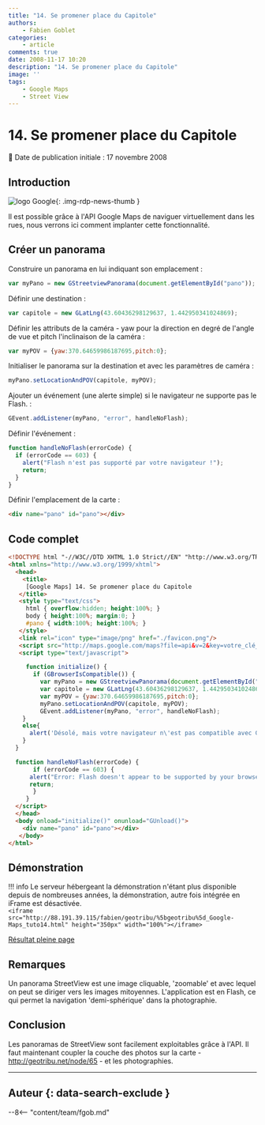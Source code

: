 ```yaml
---
title: "14. Se promener place du Capitole"
authors:
    - Fabien Goblet
categories:
    - article
comments: true
date: 2008-11-17 10:20
description: "14. Se promener place du Capitole"
image: ''
tags:
    - Google Maps
    - Street View
---
```


# 14. Se promener place du Capitole

:calendar: Date de publication initiale : 17 novembre 2008

## Introduction

![logo Google](https://cdn.geotribu.fr/img/logos-icones/entreprises_association/google/google.webp "logo Google"){: .img-rdp-news-thumb }

Il est possible grâce à l'API Google Maps de naviguer virtuellement dans les rues, nous verrons ici comment implanter cette fonctionnalité.  

## Créer un panorama

Construire un panorama en lui indiquant son emplacement :  

```javascript
var myPano = new GStreetviewPanorama(document.getElementById("pano"));
```

Définir une destination :  

```javascript
var capitole = new GLatLng(43.60436298129637, 1.442950341024869);
```

Définir les attributs de la caméra - yaw pour la direction en degré de l'angle de vue et pitch l'inclinaison de la caméra :  

```javascript
var myPOV = {yaw:370.64659986187695,pitch:0};
```

Initialiser le panorama sur la destination et avec les paramètres de caméra :  

```javascript
myPano.setLocationAndPOV(capitole, myPOV);
```

Ajouter un événement (une alerte simple) si le navigateur ne supporte pas le Flash. :  

```javascript
GEvent.addListener(myPano, "error", handleNoFlash);
```

Définir l'événement :  

```javascript
function handleNoFlash(errorCode) {
  if (errorCode == 603) {
    alert("Flash n'est pas supporté par votre navigateur !");
    return;
  }
}
```

Définir l'emplacement de la carte :  

```html
<div name="pano" id="pano"></div>
```

## Code complet

```html
<!DOCTYPE html "-//W3C//DTD XHTML 1.0 Strict//EN" "http://www.w3.org/TR/xhtml1/DTD/xhtml1-strict.dtd">
<html xmlns="http://www.w3.org/1999/xhtml">
  <head>
    <title>
     [Google Maps] 14. Se promener place du Capitole
   </title>
   <style type="text/css">
     html { overflow:hidden; height:100%; }
     body { height:100%; margin:0; }
     #pano { width:100%; height:100%; }
   </style>
   <link rel="icon" type="image/png" href="./favicon.png"/>
   <script src="http://maps.google.com/maps?file=api&v=2&key=votre_clé_ici" type="text/javascript"></script>
   <script type="text/javascript">

     function initialize() {
       if (GBrowserIsCompatible()) {
         var myPano = new GStreetviewPanorama(document.getElementById("pano"));
         var capitole = new GLatLng(43.60436298129637, 1.442950341024869);
         var myPOV = {yaw:370.64659986187695,pitch:0};
         myPano.setLocationAndPOV(capitole, myPOV);
         GEvent.addListener(myPano, "error", handleNoFlash);
    }
    else{
      alert('Désolé, mais votre navigateur n\'est pas compatible avec Google Maps');
    }
  }

  function handleNoFlash(errorCode) {
       if (errorCode == 603) {
      alert("Error: Flash doesn't appear to be supported by your browser");
      return;
       }
     }
  </script>
  </head>
  <body onload="initialize()" onunload="GUnload()">
    <div name="pano" id="pano"></div>
   </body>
</html>
```

## Démonstration

!!! info
    Le serveur hébergeant la démonstration n'étant plus disponible depuis de nombreuses années, la démonstration, autre fois intégrée en iFrame est désactivée.  
    `<iframe src="http://88.191.39.115/fabien/geotribu/%5bgeotribu%5d_Google-Maps_tuto14.html" height="350px" width="100%"></iframe>`

[Résultat pleine page](http://88.191.39.115/fabien/geotribu/%5bgeotribu%5d_Google-Maps_tuto14.html)

## Remarques

Un panorama StreetView est une image cliquable, 'zoomable' et avec lequel on peut se diriger vers les images mitoyennes.
L'application est en Flash, ce qui permet la navigation 'demi-sphérique' dans la photographie.

## Conclusion

Les panoramas de StreetView sont facilement exploitables grâce à l'API.
Il faut maintenant coupler la couche des photos sur la carte - <http://geotribu.net/node/65> - et les photographies.

----

## Auteur {: data-search-exclude }

--8<-- "content/team/fgob.md"
